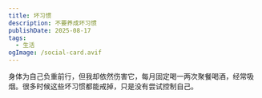 ```yaml
---
title: 坏习惯
description: 不要养成坏习惯
publishDate: 2025-08-17
tags:
  - 生活
ogImage: /social-card.avif
---
```

身体为自己负重前行，但我却依然伤害它，每月固定喝一两次聚餐喝酒，经常吸烟。很多时候这些坏习惯都能戒掉，只是没有尝试控制自己。
